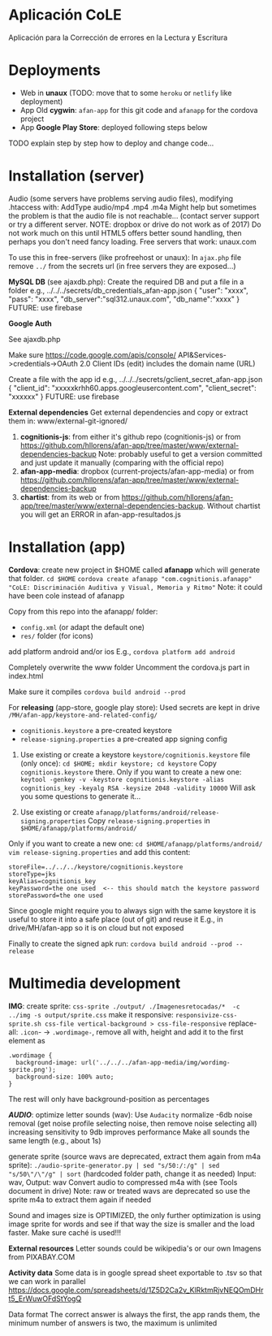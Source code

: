 Aplicación CoLE
========
Aplicación para la Corrección de errores en la Lectura y Escritura


Deployments
========
- Web in **unaux** (TODO: move that to some `heroku` or `netlify` like deployment)
- App Old **cygwin**: `afan-app` for this git code and `afanapp` for the cordova project
- App **Google Play Store**: deployed following steps below



TODO explain step by step how to deploy and change code...



Installation (server)
========
Audio (some servers have problems serving audio files), modifying .htaccess with:
    AddType audio/mp4 .mp4 .m4a
Might help but sometimes the problem is that the audio file is not reachable...
(contact server support or try a different server. NOTE: dropbox or drive do not work as of 2017)
Do not work much on this until HTML5 offers better sound handling, then perhaps you don't need fancy loading.
Free servers that work: unaux.com

To use this in free-servers (like profreehost or unaux):
In `ajax.php` file remove `../` from the secrets url (in free servers they are exposed...)

**MySQL DB**
(see ajaxdb.php): Create the required DB and put a file in a folder e.g., ../../../secrets/db_credentials_afan-app.json
    {
        "user": "xxxx",
        "pass": "xxxx",
        "db_server":"sql312.unaux.com",
        "db_name":"xxxx"
    }
    FUTURE: use firebase
    
**Google Auth**

See ajaxdb.php 

Make sure https://code.google.com/apis/console/  API&Services->credentials->OAuth 2.0 Client IDs (edit) includes the domain name (URL)

Create a file with the app id e.g., ../../../secrets/gclient_secret_afan-app.json
    {
        "client_id": "xxxxxkrhh60.apps.googleusercontent.com",
        "client_secret": "xxxxxx"
    }
    FUTURE: use firebase

**External dependencies**
Get external dependencies and copy or extract them in: www/external-git-ignored/


1) **cognitionis-js**: from either it's github repo (cognitionis-js) or from https://github.com/hllorens/afan-app/tree/master/www/external-dependencies-backup
  Note: probably useful to get a version committed and just update it manually (comparing with the official repo)
2) **afan-app-media**: dropbox (current-projects/afan-app-media) or from https://github.com/hllorens/afan-app/tree/master/www/external-dependencies-backup
3) **chartist**: from its web or from https://github.com/hllorens/afan-app/tree/master/www/external-dependencies-backup.
Without chartist you will get an ERROR in afan-app-resultados.js


Installation (app)
========

**Cordova**:
create new project in $HOME called **afanapp** which will generate that folder.
`cd $HOME`
`cordova create afanapp "com.cognitionis.afanapp" "CoLE: Discriminación Auditiva y Visual, Memoria y Ritmo"`
  Note: it could have been cole instead of afanapp

Copy from this repo into the afanapp/ folder:
- `config.xml` (or adapt the default one)
- `res/` folder (for icons)

add platform android and/or ios
E.g., `cordova platform add android`

Completely overwrite the www folder
   Uncomment the cordova.js part in index.html

Make sure it compiles
`cordova build android --prod`

For **releasing** (app-store, google play store):
Used secrets are kept in drive `/MH/afan-app/keystore-and-related-config/`
- `cognitionis.keystore` a pre-created keystore
- `release-signing.properties` a pre-created app signing config

1) Use existing or create a keystore `keystore/cognitionis.keystore` file (only once):
`cd $HOME; mkdir keystore; cd keystore`
Copy `cognitionis.keystore` there.
Only if you want to create a new one:
`keytool -genkey -v -keystore cognitionis.keystore -alias cognitionis_key -keyalg RSA -keysize 2048 -validity 10000`
Will ask you some questions to generate it...

2) Use existing or create `afanapp/platforms/android/release-signing.properties`
Copy `release-signing.properties` in `$HOME/afanapp/platforms/android/`

Only if you want to create a new one:
`cd $HOME/afanapp/platforms/android/`
`vim release-signing.properties` and add this content:
```
storeFile=../../../keystore/cognitionis.keystore
storeType=jks
keyAlias=cognitionis_key
keyPassword=the one used  <-- this should match the keystore password
storePassword=the one used
```

Since google might require you to always sign with the same keystore
it is useful to store it into a safe place (out of git) and reuse it
E.g., in drive/MH/afan-app so it is on cloud but not exposed


Finally to create the signed apk run:
`cordova build android --prod --release`


Multimedia development
========

**IMG**: 
create sprite:
`css-sprite ./output/ ./Imagenesretocadas/*  -c ../img -s output/sprite.css`
make it responsive:
`responsivize-css-sprite.sh css-file vertical-background > css-file-responsive`
replace-all: `.icon`- -> `.wordimage-`, remove all with, height and add it to the first element as

```
.wordimage {
  background-image: url('../../../afan-app-media/img/wordimg-sprite.png');
  background-size: 100% auto;
}
```

The rest will only have background-position as percentages

***AUDIO***:
optimize letter sounds (wav): Use `Audacity`
normalize -6db
noise removal (get noise profile selecting noise, then remove noise selecting all)
increasing sensitivity to 9db improves performance 
Make all sounds the same length (e.g., about 1s)

generate sprite (source wavs are deprecated, extract them again from m4a sprite):
`./audio-sprite-generator.py | sed "s/50:/:/g" | sed "s/50\"/\"/g" | sort` (hardcoded folder path, change it as needed)
Input: wav, Output: wav
Convert audio to compressed m4a with (see Tools document in drive)
Note: raw or treated wavs are deprecated so use the sprite m4a to extract them again if needed

Sound and images size is OPTIMIZED, the only further optimization is using image sprite for words and see if that way the size is smaller and the load faster. Make sure caché is used!!!

**External resources**
Letter sounds could be wikipedia's or our own
Imagens from PIXABAY.COM

**Activity data**
Some data is in google spread sheet exportable to .tsv so that we can work in parallel
https://docs.google.com/spreadsheets/d/1Z5D2Ca2v_KlRktmRjvNEQOmDHrt5_ErWuwOFdStYogQ

Data format
The correct answer is always the first, the app rands them, the minimum number of answers is two, the maximum is unlimited



